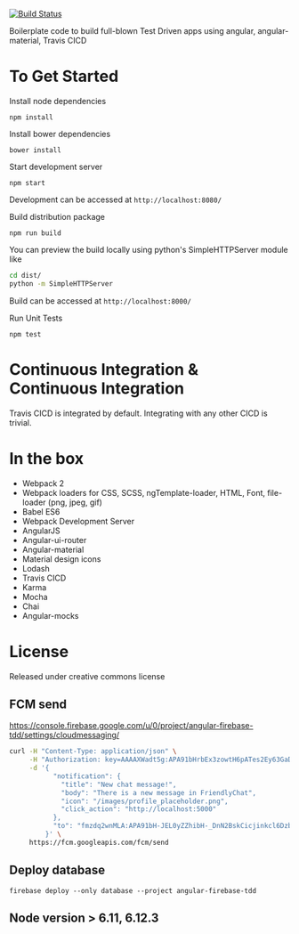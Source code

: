 [![Build Status](https://travis-ci.org/linuxexp/angular-material-common.svg?branch=master)](https://travis-ci.org/linuxexp/angular-material-common)

Boilerplate code to build full-blown Test Driven apps using angular, angular-material, Travis CICD

To Get Started
==

Install node dependencies 
```
npm install
```

Install bower dependencies 
```
bower install
```

Start development server 
```
npm start
```

Development can be accessed at `http://localhost:8080/`

Build distribution package 
```
npm run build
```

You can preview the build locally using python's SimpleHTTPServer module like
```bash
cd dist/
python -m SimpleHTTPServer
```

Build can be accessed at `http://localhost:8000/`

Run Unit Tests
```
npm test
```

Continuous Integration & Continuous Integration
===
Travis CICD is integrated by default. Integrating with any other CICD is trivial.


In the box
===========
* Webpack 2
* Webpack loaders for CSS, SCSS, ngTemplate-loader, HTML, Font, file-loader (png, jpeg, gif)
* Babel ES6
* Webpack Development Server
* AngularJS
* Angular-ui-router
* Angular-material
* Material design icons
* Lodash
* Travis CICD
* Karma
* Mocha
* Chai
* Angular-mocks

License
========
Released under creative commons license


## FCM send

https://console.firebase.google.com/u/0/project/angular-firebase-tdd/settings/cloudmessaging/

```bash
curl -H "Content-Type: application/json" \
     -H "Authorization: key=AAAAXWadt5g:APA91bHrbEx3zowtH6pATes2Ey63GaDypSiFJ_yXT-9OOEYedu9NhWvSL4mp4DdMcEjhzYZ4cdh0AFD7ObLc4GSlPWH3QTMBYEIPTUcaACPfpJH9VW2hCq2KyeQsVwBHCPsW0amUVhfK" \
     -d '{
           "notification": {
             "title": "New chat message!",
             "body": "There is a new message in FriendlyChat",
             "icon": "/images/profile_placeholder.png",
             "click_action": "http://localhost:5000"
           },
           "to": "fmzdq2wnMLA:APA91bH-JEL0yZZhibH-_DnN2BskCicjinkcl6DzbPjPxH0egwF6itaEzRbz5SrjtBwsiP6QofB3icY5n0a2rPxUuXNZWYh8AeltIXoCA_20HHvfHwzKcSWhaVtbzi7XFiWScHUy0-kA"
         }' \
     https://fcm.googleapis.com/fcm/send
```

## Deploy database

```
firebase deploy --only database --project angular-firebase-tdd
```

## Node version > 6.11, 6.12.3
